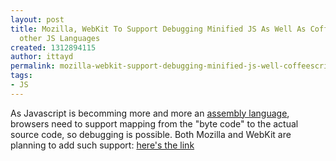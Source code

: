 ```yaml
---
layout: post
title: Mozilla, WebKit To Support Debugging Minified JS As Well As CoffeeScript and
  other JS Languages
created: 1312894115
author: ittayd
permalink: mozilla-webkit-support-debugging-minified-js-well-coffeescript-and-other-js-languages
tags:
- JS
---
```

<p>As Javascript is becomming more and more an <a href="/incubator/javascript-assembly-language">assembly language</a>, browsers need to support mapping from the &quot;byte code&quot;&nbsp;to the actual source code, so debugging is possible. Both Mozilla and WebKit are planning to add such support:&nbsp;<a href="http://www.infoq.com/news/2011/08/debug-languages-on-javascript-vm">here's the link</a></p>
